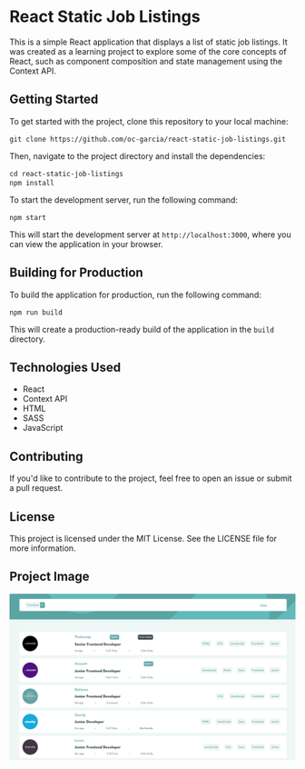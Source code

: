 # React Static Job Listings

This is a simple React application that displays a list of static job listings. It was created as a learning project to explore some of the core concepts of React, such as component composition and state management using the Context API.

## Getting Started

To get started with the project, clone this repository to your local machine:
```
git clone https://github.com/oc-garcia/react-static-job-listings.git
```
Then, navigate to the project directory and install the dependencies:
```
cd react-static-job-listings
npm install
```

To start the development server, run the following command:
```
npm start
```
This will start the development server at `http://localhost:3000`, where you can view the application in your browser.
## Building for Production

To build the application for production, run the following command:
```
npm run build
```
This will create a production-ready build of the application in the `build` directory.
## Technologies Used

- React
- Context API
- HTML
- SASS
- JavaScript

## Contributing

If you'd like to contribute to the project, feel free to open an issue or submit a pull request.

## License

This project is licensed under the MIT License. See the LICENSE file for more information.

## Project Image
![](./public/Assets/design/Screenshot%20from%202023-03-16%2018-11-18.png#vitrinedev)